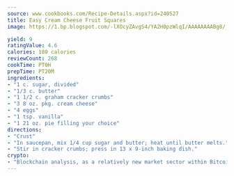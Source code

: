 ```yaml
---
source: www.cookbooks.com/Recipe-Details.aspx?id=240527
title: Easy Cream Cheese Fruit Squares
image: https://1.bp.blogspot.com/-lXOcyZAvgS4/YA2H0pzWlqI/AAAAAAAABg8/_HX4JI-WmFM0Tz684w_qYjP9vBzksmFNgCLcBGAsYHQ/s219/20.png

yield: 9
ratingValue: 4.6
calories: 180 calories
reviewCount: 268
cookTime: PT0H
prepTime: PT20M
ingredients:
- "1 c. sugar, divided"
- "1/3 c. butter"
- "1 1/2 c. graham cracker crumbs"
- "3 8 oz. pkg. cream cheese"
- "4 eggs"
- "1 tsp. vanilla"
- "1 21 oz. pie filling your choice"
directions:
- "Crust"
- "In saucepan, mix 1/4 cup sugar and butter; heat until butter melts."
- "Stir in cracker crumbs; press in 13 x 9-inch baking dish."
crypto:
- "Blockchain analysis, as a relatively new market sector within Bitcoin, demonstrates the weakness of pseudonymity."
---
```

